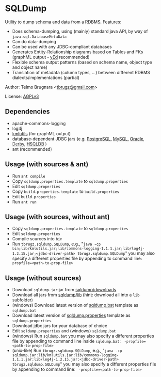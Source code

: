 
SQLDump
=======

Utility to dump schema and data from a RDBMS. Features:

- Does schema-dumping, using (mainly) standard java API, by way of `java.sql.DatabaseMetaData`
- Can do data-dumping
- Can be used with any JDBC-compliant databases
- Generates Entity-Relationship diagrams based on Tables and FKs (graphML output - [yEd](http://www.yworks.com/products/yed/) recommended)
- Flexible schema output patterns (based on schema name, object type and object name)
- Translation of metadata (column types, ...) between different RDBMS dialects/implementations (partial)

Author: Telmo Brugnara <[tbrugz@gmail.com](mailto:tbrugz@gmail.com)>

License: [AGPLv3](http://www.gnu.org/licenses/agpl.html)


Dependencies
------------
- apache-commons-logging
- log4j
- [kmlutils](https://bitbucket.org/tbrugz/kmlutils) (for graphML output)
- database-dependent JDBC jars (e.g. 
	[PostgreSQL](http://jdbc.postgresql.org/download.html), 
	[MySQL](http://dev.mysql.com/downloads/connector/j/5.0.html), 
	[Oracle](http://www.oracle.com/technetwork/database/features/jdbc/index-091264.html),
	[Derby](http://db.apache.org/derby/derby_downloads.html),
	[HSQLDB](http://hsqldb.org/)
	)
- ant (recommended)


Usage (with sources & ant)
--------------------------
- Run `ant compile`
- Copy `sqldump.properties.template` to `sqldump.properties`
- Edit `sqldump.properties`
- Copy `build.properties.template` to `build.properties`
- Edit `build.properties`
- Run `ant run`


Usage (with sources, without ant)
---------------------------------
- Copy `sqldump.properties.template` to `sqldump.properties`
- Edit `sqldump.properties`
- Compile sources into `bin`
- Run `tbrugz.sqldump.SQLDump`, e.g., "`java -cp bin;lib/kmlutils.jar;lib/commons-logging-1.1.1.jar;lib/log4j-1.2.15.jar;<jdbc-driver-path> tbrugz.sqldump.SQLDump`"
	you may also specify a different properties file by appending to command line: ` -propfile=<path-to-prop-file>` 


Usage (without sources)
-----------------------
- Download `sqldump.jar` jar from [sqldump/downloads](https://bitbucket.org/tbrugz/sqldump/downloads)
- Download all jars from [sqldump/lib](https://bitbucket.org/tbrugz/sqldump/src/tip/lib/) (hint: download all into a `lib` subfolder)
- (windows) Download latest version of [sqldump.bat](https://bitbucket.org/tbrugz/sqldump/raw/tip/sqldump.bat.template) template as `sqldump.bat`
- Download latest version of [sqldump.properties](https://bitbucket.org/tbrugz/sqldump/raw/tip/sqldump.properties.template) template as `sqldump.properties`
- Download jdbc jars for your database of choice
- Edit `sqldump.properties` and (windows) `sqldump.bat`
- (windows) Run `sqldump.bat`
	you may also specify a different properties file by appending to command line inside `sqldump.bat`: ` -propfile=<path-to-prop-file>` 
- (unix-like) Run `tbrugz.sqldump.SQLDump`, e.g., "`java -cp sqldump.jar:lib/kmlutils.jar:lib/commons-logging-1.1.1.jar:lib/log4j-1.2.15.jar:<jdbc-driver-path> tbrugz.sqldump.SQLDump`"
	you may also specify a different properties file by appending to command line: ` -propfile=<path-to-prop-file>` 
